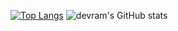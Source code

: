 [![Top Langs](https://github-readme-stats.vercel.app/api/top-langs/?username=devramcc&layout=compact)](https://github.com/devramcc/github-readme-stats) ![devram's GitHub stats](https://github-readme-stats.vercel.app/api?username=devramcc&show_icons=true&theme=vue)

